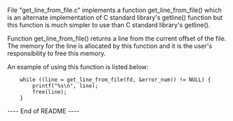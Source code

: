 
File "get_line_from_file.c" implements a function get_line_from_file() which is
an alternate implementation of C standard library's getline() function but this
function is much simpler to use than C standard library's getline().

Function get_line_from_file() returns a line from the current offset of the
file. The memory for the line is allocated by this function and it is the user's
responsibility to free this memory.

An example of using this function is listed below:

```
    while ((line = get_line_from_file(fd, &error_num)) != NULL) {
        printf("%s\n", line);
        free(line);
    }
```

---- End of README ----
